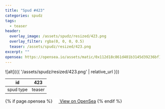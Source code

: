 ```yaml
---
title: "Spud #423"
categories: spudz
tags:
  - teaser
header:
  overlay_image: /assets/spudz/resized/423.png
  overlay_filter: rgba(0, 0, 0, 0.5)
  teaser: /assets/spudz/resized/423.png
excerpt: ""
opensea: https://opensea.io/assets/matic/0x112d18c861d401b3145d39236bf149f01e18beed/423
---
```

![alt]({{ '/assets/spudz/resized/423.png' | relative_url }})

| id | 423 |
|-|-|
| spud type | teaser |

{% if page.opensea %}
<a href="{{page.opensea}}" class="btn btn--info" onclick="window.open(this.href, '_blank'); return false;"><img src="/assets/images/opensea.svg" width="16px"><span>  View on OpenSea</span></a>
{% endif %}
